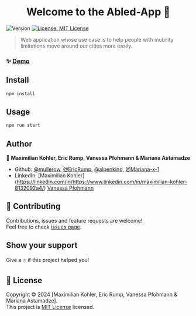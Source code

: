 <h1 align="center">Welcome to the Abled-App 👋</h1>
<p>
  <img alt="Version" src="https://img.shields.io/badge/version-0.1.0-blue.svg?cacheSeconds=2592000" />
  <a href="License" target="_blank">
    <img alt="License: MIT License" src="https://img.shields.io/badge/License-MIT License-yellow.svg" />
  </a>
</p>

> Web application whose use case is to help people with mobility limitations move around our cities more easily.

### ✨ [Demo](https://abledapp.netlify.app/ )

## Install

```sh
npm install
```

## Usage

```sh
npm run start
```

## Author

👤 **Maximilian Kohler, Eric Rump, Vanessa Pfohmann & Mariana Astamadze**

- Github: [@mullerow](https://github.com/mullerow), [@EricRump](https://github.com/EricRump), [@alpenkind](https://github.com/alpenkind), [@Mariana-x-1](https://github.com/Mariana-x1)
- LinkedIn: [Maximilian Kohler] (https://linkedin.com/in/https://www.linkedin.com/in/maximilian-kohler-8132092a4/) [Vanessa Pfohmann](https://www.linkedin.com/in/vanessa-p-476157239/)

## 🤝 Contributing

Contributions, issues and feature requests are welcome!<br />Feel free to check [issues page](https://github.com/coding-bootcamps-eu/final-project-2024-01-accessibility/issues).

## Show your support

Give a ⭐️ if this project helped you!

## 📝 License

Copyright © 2024 [Maximilian Kohler, Eric Rump, Vanessa Pfohmann & Mariana Astamadze].<br />
This project is [MIT License](License) licensed.

